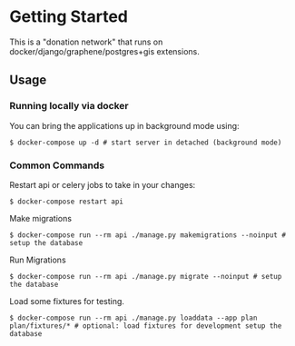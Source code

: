 # Getting Started

This is a "donation network" that runs on docker/django/graphene/postgres+gis extensions.

## Usage

### Running locally via docker

You can bring the applications up in background mode using:

```
$ docker-compose up -d # start server in detached (background mode)
```

### Common Commands

Restart api or celery jobs to take in your changes:

```
$ docker-compose restart api
```

Make migrations

```
$ docker-compose run --rm api ./manage.py makemigrations --noinput # setup the database
```

Run Migrations

```
$ docker-compose run --rm api ./manage.py migrate --noinput # setup the database
```

Load some fixtures for testing.

```
$ docker-compose run --rm api ./manage.py loaddata --app plan plan/fixtures/* # optional: load fixtures for development setup the database
```
